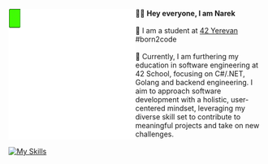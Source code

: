 <picture> <img align="left" src="https://github.com/natamazy/natamazy/blob/main/newfunc.gif" width = 250px></picture>
👨‍💻 <b>Hey everyone, I am Narek</b></br></br>
🏫 I am a student at [42 Yerevan](https://42yerevan.am/) #born2code</br></br>
🚀 Currently, I am furthering my education in software engineering at 42 School, focusing on C#/.NET, Golang and backend engineering. I aim to approach software development with a holistic, user-centered mindset, leveraging my diverse skill set to contribute to meaningful projects and take on new challenges.</br></br>
[![My Skills](https://skillicons.dev/icons?i=golang,c,cs,dotnet,postman,postgres,gcp,aws,bash&theme=dark)](https://skillicons.dev)
